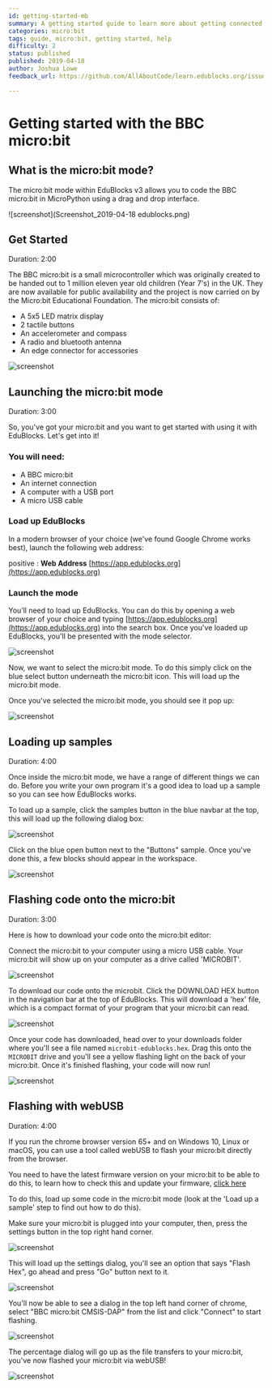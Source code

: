 ```yaml
---
id: getting-started-mb
summary: A getting started guide to learn more about getting connected and setup with your BBC micro:bit.
categories: micro:bit
tags: guide, micro:bit, getting started, help
difficulty: 2
status: published
published: 2019-04-18
author: Joshua Lowe
feedback_url: https://github.com/AllAboutCode/learn.edublocks.org/issues

---
```


# Getting started with the BBC micro:bit

## What is the micro:bit mode?

The micro:bit mode within EduBlocks v3 allows you to code the BBC micro:bit in MicroPython using a drag and drop interface. 

![screenshot](Screenshot_2019-04-18 edublocks.png)

## Get Started
Duration: 2:00

The BBC micro:bit is a small microcontroller which was originally created to be handed out to 1 million eleven year old children (Year 7's) in the UK. They are now available for public availability and the project is now carried on by the Micro:bit Educational Foundation. The micro:bit consists of:
  - A 5x5 LED matrix display
  - 2 tactile buttons
  - An accelerometer and compass
  - A radio and bluetooth antenna
  - An edge connector for accessories

![screenshot](https://blobscdn.gitbook.com/v0/b/gitbook-28427.appspot.com/o/assets%2F-LUvJUfEMWg52HH-QocO%2F-LUvf02NvJwAYkCh6HZm%2F-LUvf74k_xK-IlvKnEQP%2FMicrobit-GIF-870-pix.gif?alt=media&token=2cc6a108-1e14-4512-9944-f3c79469bde7)

## Launching the micro:bit mode
Duration: 3:00

So, you've got your micro:bit and you want to get started with using it with EduBlocks. Let's get into it!

### You will need:
  - A BBC micro:bit
  - An internet connection
  - A computer with a USB port
  - A micro USB cable

### Load up EduBlocks

In a modern browser of your choice (we've found Google Chrome works best), launch the following web address:

positive
: **Web Address**
[https://app.edublocks.org](https://app.edublocks.org)

### Launch the mode

You’ll need to load up EduBlocks. You can do this by opening a web browser of your choice and typing [https://app.edublocks.org](https://app.edublocks.org) into the search box. Once you've loaded up EduBlocks, you'll be presented with the mode selector. 

![screenshot](https://i.ibb.co/tQ0JcTz/Screenshot-2019-04-14-edublocks.png)

Now, we want to select the micro:bit mode. To do this simply click on the blue select button underneath the micro:bit icon. This will load up the micro:bit mode.

Once you've selected the micro:bit mode, you should see it pop up:

![screenshot](https://i.ibb.co/93PHxFY/Screenshot-2019-04-14-edublocks-2.png)

## Loading up samples
Duration: 4:00

Once inside the micro:bit mode, we have a range of different things we can do. Before you write your own program it's a good idea to load up a sample so you can see how EduBlocks works.

To load up a sample, click the samples button in the blue navbar at the top, this will load up the following dialog box: 

![screenshot](https://blobscdn.gitbook.com/v0/b/gitbook-28427.appspot.com/o/assets%2F-LUvJUfEMWg52HH-QocO%2F-LUvJb_V9vfqGhEUz25L%2F-LUvQDzsbiEmzTxYm_6F%2Fimage.png?alt=media&token=50596a5f-1b76-4dce-b0bd-a189806c0bf5)

Click on the blue open button next to the "Buttons" sample. 
Once you've done this, a few blocks should appear in the workspace.

![screenshot](https://blobscdn.gitbook.com/v0/b/gitbook-28427.appspot.com/o/assets%2F-LUvJUfEMWg52HH-QocO%2F-LUvJb_V9vfqGhEUz25L%2F-LUvQUn7XNM5yvi6vcZY%2Fimage.png?alt=media&token=ba499894-ec95-4ebb-a24f-332999fce9aa)

## Flashing code onto the micro:bit
Duration: 3:00

Here is how to download your code onto the micro:bit editor:

Connect the micro:bit to your computer using a micro USB cable. Your micro:bit will show up on your computer as a drive called 'MICROBIT'. 

![screenshot](https://i.ibb.co/QvWrrNh/ezgif-com-video-to-gif.gif)

To download our code onto the microbit. Click the DOWNLOAD HEX button in the navigation bar at the top of EduBlocks. This will download a 'hex' file, which is a compact format of your program that your micro:bit can read. 

![screenshot](https://i.ibb.co/d2zrVgQ/Screenshot-2019-04-14-edublocks-8.png)

Once your code has downloaded, head over to your downloads folder where you'll see a file named `microbit-edublocks.hex`. Drag this onto the `MICROBIT` drive and you'll see a yellow flashing light on the back of your micro:bit. Once it's finished flashing, your code will now run!

![screenshot](https://i.ibb.co/j3H14WJ/ezgif-com-video-to-gif-1.gif)

## Flashing with webUSB
Duration: 4:00

If you run the chrome browser version 65+ and on Windows 10, Linux or macOS, you can use a tool called webUSB to flash your micro:bit directly from the browser.

You need to have the latest firmware version on your micro:bit to be able to do this, to learn how to check this and update your firmware, [click here](https://support.microbit.org/support/solutions/articles/19000084059-beta-testing-web-usb)

To do this, load up some code in the micro:bit mode (look at the 'Load up a sample' step to find out how to do this).

Make sure your micro:bit is plugged into your computer, then, press the settings button in the top right hand corner.

![screenshot](https://i.ibb.co/JBbMsR2/Screenshot-from-2019-04-18-17-16-17.png)

This will load up the settings dialog, you'll see an option that says "Flash Hex", go ahead and press "Go" button next to it.

![screenshot](https://i.ibb.co/R74zt34/Screenshot-from-2019-04-18-17-17-50.png)

You'll now be able to see a dialog in the top left hand corner of chrome, select "BBC micro:bit CMSIS-DAP" from the list and click "Connect" to start flashing.

![screenshot](https://i.ibb.co/TvcZdyj/imageedit-1-2323001820.png)

The percentage dialog will go up as the file transfers to your micro:bit, you've now flashed your micro:bit via webUSB!

![screenshot](https://i.ibb.co/TBc24bB/Screenshot-from-2019-04-18-17-26-56.png)